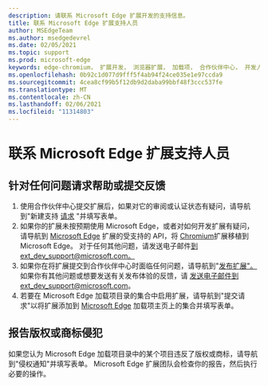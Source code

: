 ```yaml
---
description: 请联系 Microsoft Edge 扩展开发的支持信息。
title: 联系 Microsoft Edge 扩展支持人员
author: MSEdgeTeam
ms.author: msedgedevrel
ms.date: 02/05/2021
ms.topic: support
ms.prod: microsoft-edge
keywords: edge-chromium， 扩展开发， 浏览器扩展， 加载项， 合作伙伴中心， 开发人员， 支持
ms.openlocfilehash: 0b92c1d077d9fff5f4ab94f24ce035e1e97ccda9
ms.sourcegitcommit: 4cea8cf99b5f12db9d2daba99bbf48f3ccc537fe
ms.translationtype: MT
ms.contentlocale: zh-CN
ms.lasthandoff: 02/06/2021
ms.locfileid: "11314803"
---
```

# 联系 Microsoft Edge 扩展支持人员  

## 针对任何问题请求帮助或提交反馈  

1.  使用合作伙伴中心提交扩展后，如果对它的审阅或认证状态有疑问，请导航到"新建支持 [请求][MicrosoftSupportSupportrequestformE7a381be9c9aFafbEd76262bc93fd9e4] "并填写表单。  
1.  如果你的扩展未按预期使用 Microsoft Edge，或者对如何开发扩展有疑问，请导航到 [Microsoft Edge][ExtensionsDeveloperGuideApiSupport] 扩展的受支持的 API，将 [Chromium][ExtensionsDeveloperGuidePortChromeExtension]扩展移植到 Microsoft Edge。  对于任何其他问题，请发送电子邮件[到ext_dev_support@microsoft.com。][MailtoExtDevSupportMicrosoft]  
1.  如果你在将扩展提交到合作伙伴中心时面临任何问题，请导航到"[发布扩展"。][ExtensionsPublishPublishExtension]  如果你有其他问题或想要发送有关发布体验的反馈，请 [发送电子邮件到][MailtoExtDevSupportMicrosoft]ext_dev_support@microsoft.com。  
1.  若要在 Microsoft Edge 加载项目录的集合中启用扩展，请导航到"提交请求"以将扩展添加到 [Microsoft Edge][OfficeFormsPagesResponsepageAspxV4j5cvggr0grqy180bhbrw01uwybfaxnna1zkp3x2vun0ibsu1ymeu3vfy0vurrodewsjgwu00yry4u] 加载项主页上的集合并填写表单。   
    
## 报告版权或商标侵犯  

如果您认为 Microsoft Edge 加载项目录中的某个项目违反了版权或商标，请导航到"侵权通知[][MicrosoftInfoMarketplaceHtml]"并填写表单。  Microsoft Edge 扩展团队会检查你的报告，然后执行必要的操作。  

<!-- links -->  

[ExtensionsDeveloperGuideApiSupport]: ../developer-guide/api-support.md "Microsoft Edge 扩展支持的 API |Microsoft Docs"  
[ExtensionsDeveloperGuidePortChromeExtension]: ../developer-guide/port-chrome-extension.md "移植扩展|Microsoft Docs"  
[ExtensionsPublishPublishExtension]: ./publish-extension.md "发布扩展|Microsoft Docs"  

[MicrosoftInfoMarketplaceHtml]: https://www.microsoft.com/info/Marketplace.html "侵权通知|Microsoft"  

[MicrosoftSupportSupportrequestformE7a381be9c9aFafbEd76262bc93fd9e4]: https://support.microsoft.com/supportrequestform/e7a381be-9c9a-fafb-ed76-262bc93fd9e4 "扩展新支持请求|Microsoft 支持"  

[OfficeFormsPagesResponsepageAspxV4j5cvggr0grqy180bhbrw01uwybfaxnna1zkp3x2vun0ibsu1ymeu3vfy0vurrodewsjgwu00yry4u]: https://forms.office.com/Pages/ResponsePage.aspx?id=v4j5cvGGr0GRqy180BHbRw01UwyBfAxNna_1ZkP3X2VUN0lBSU1YMEU3VFY0VURRODEwSjgwU00yRy4u "提交向 MS Edge 加载项主页上的集合添加扩展的请求|Microsoft Office表单"  

[MailtoExtDevSupportMicrosoft]: mailto:ext_dev_support@microsoft.com "向用户发送电子邮件ext_dev_support@microsoft.com"  
